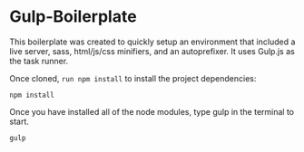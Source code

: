 # Gulp-Boilerplate

This boilerplate was created to quickly setup an environment that included a live server, sass, html/js/css minifiers, and an autoprefixer. It uses Gulp.js as the task runner.

Once cloned, `run npm install` to install the project dependencies:

```
npm install
```

Once you have installed all of the node modules, type gulp in the terminal to start.

```
gulp
```